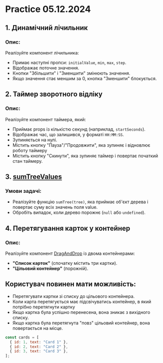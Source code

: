 # Practice 05.12.2024

## 1. Динамічний лічильник

### Опис:

Реалізуйте компонент лічильника:

- Примає наступні пропси: `initialValue`, `min`, `max`, `step`.
- Відображає поточне значення.
- Кнопки "Збільшити" і "Зменшити" змінюють значення.
- Якщо значення стає меншим за 0, кнопка "Зменшити" блокується.

## 2. Таймер зворотного відліку

### Опис:

Реалізуйте компонент таймера, який:

- Приймає props із кількістю секунд (наприклад, `startSeconds`).
- Відображає час, що залишився, у форматі `HH:MM:SS`.
- Зупиняється на нулі.
- Містить кнопку "Пауза"/"Продовжити", яка зупиняє і відновлює роботу таймеру
- Містить кнопку "Скинути", яка зупиняє таймер і повертає початкий стан таймеру.

## 3. [sumTreeValues](src/helpers/sumTreeValues.js)

### Умови задачі:

- Реалізуйте функцію `sumTree(tree)`, яка приймає об'єкт дерева і повертає суму всіх значень поля value.
- Обробіть випадок, коли дерево порожнє (`null` або `undefined`).

## 4. Перетягування карток у контейнер

### Опис:

Реалізуйте компонент [DragAndDrop](src/components/DragAndDrop/DragAndDrop.jsx) із двома контейнерами:

- **"Список карток"** (спочатку містить три картки).
- **"Цільовий контейнер"** (порожній).

## Користувач повинен мати можливість:

- Перетягувати картки зі списку до цільового контейнера.
- Коли карта перетягується має підсвічуватись контейнер, в який потрібно перетягнути картку
- Якщо картка була успішно перенесена, вона зникає з вихідного списку.
- Якщо картка була перетягнута "повз" цільовий контейнер, вона повертається на місце.

```javascript
const cards = [
  { id: 1, text: "Card 1" },
  { id: 2, text: "Card 2" },
  { id: 3, text: "Card 3" },
];
```
